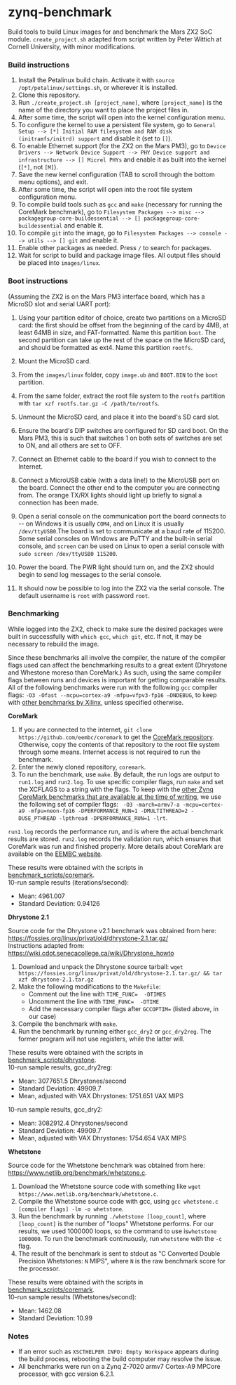 # zynq-benchmark
Build tools to build Linux images for and benchmark the Mars ZX2 SoC module. `create_project.sh` adapted from script written by Peter Wittich at Cornell University, with minor modifications.

### Build instructions
1. Install the Petalinux build chain. Activate it with `source /opt/petalinux/settings.sh`, or wherever it is installed.
2. Clone this repository.
3. Run `./create_project.sh [project_name]`, where `[project_name]` is the name of the directory you want to place the project files in.
4. After some time, the script will open into the kernel configuration menu.
5. To configure the kernel to use a persistent file system, go to `General Setup --> [*] Initial RAM filesystem and RAM disk (initramfs/initrd) support` and disable it (set to `[]`).
6. To enable Ethernet support (for the ZX2 on the Mars PM3), go to `Device Drivers --> Network Device Support --> PHY Device support and infrastructure --> [] Micrel PHYs` and enable it as built into the kernel (`[*]`, not `[M]`).
7. Save the new kernel configuration (TAB to scroll through the bottom menu options), and exit.
8. After some time, the script will open into the root file system configuration menu.
9. To compile build tools such as `gcc` and `make` (necessary for running the CoreMark benchmark), go to `Filesystem Packages --> misc --> packagegroup-core-buildessential --> [] packagegroup-core-buildessential` and enable it.
10. To compile `git` into the image, go to `Filesystem Packages --> console --> utils --> [] git` and enable it.
11. Enable other packages as needed. Press `/` to search for packages.
12. Wait for script to build and package image files. All output files should be placed into `images/linux`.

### Boot instructions
(Assuming the ZX2 is on the Mars PM3 interface board, which has a MicroSD slot and serial UART port):
1. Using your partition editor of choice, create two partitions on a MicroSD card: the first should be offset from the beginning of the card by 4MB, at least 64MB in size, and FAT-formatted. Name this partition `boot`. The second partition can take up the rest of the space on the MicroSD card, and should be formatted as ext4. Name this partition `rootfs`.

2. Mount the MicroSD card.
3. From the `images/linux` folder, copy `image.ub` and `BOOT.BIN` to the `boot` partition.
4. From the same folder, extract the root file system to the `rootfs` partition with `tar xzf rootfs.tar.gz -C /path/to/rootfs`.
5. Unmount the MicroSD card, and place it into the board's SD card slot.
6. Ensure the board's DIP switches are configured for SD card boot. On the Mars PM3, this is such that switches 1 on both sets of switches are set to ON, and all others are set to OFF.
7. Connect an Ethernet cable to the board if you wish to connect to the Internet.
8. Connect a MicroUSB cable (with a data line!) to the MicroUSB port on the board. Connect the other end to the computer you are connecting from. The orange TX/RX lights should light up briefly to signal a connection has been made.
9. Open a serial console on the communication port the board connects to -- on Windows it is usually `COM4`, and on Linux it is usually `/dev/ttyUSB0`.The board is set to communicate at a baud rate of 115200. Some serial consoles on Windows are PuTTY and the built-in serial console, and `screen` can be used on Linux to open a serial console with `sudo screen /dev/ttyUSB0 115200`.
10. Power the board. The PWR light should turn on, and the ZX2 should begin to send log messages to the serial console.
11. It should now be possible to log into the ZX2 via the serial console. The default username is `root` with password `root`.

### Benchmarking
While logged into the ZX2, check to make sure the desired packages were built in successfully with `which gcc`, `which git`, etc. If not, it may be necessary to rebuild the image.

Since these benchmarks all involve the compiler, the nature of the compiler flags used can affect the benchmarking results to a great extent (Dhrystone and Whestone moreso than CoreMark.) As such, using the same compiler flags between runs and devices is important for getting comparable results. All of the following benchmarks were run with the following `gcc` compiler flags: `-O3 -Ofast --mcpu=cortex-a9 -mfpu=vfpv3-fp16 –DNDEBUG`, to keep with [other benchmarks by Xilinx](https://xilinx-wiki.atlassian.net/wiki/spaces/A/pages/18842551/Zc702+Benchmark), unless specified otherwise.

**CoreMark**

1. If you are connected to the internet, `git clone https://github.com/eembc/coremark` to get the [CoreMark repository](https://github.com/eembc/coremark). Otherwise, copy the contents of that repository to the root file system through some means. Internet access is not required to run the benchmark.
2. Enter the newly cloned repository, `coremark`.
3. To run the benchmark, use `make`. By default, the run logs are output to `run1.log` and `run2.log`. To use specific compiler flags, run `make` and set the XCFLAGS to a string with the flags. To keep with the [other Zynq CoreMark benchmarks that are available at the time of writing](https://www.eembc.org/coremark/view.php?benchmark_seq=2550,1473,1474,1418), we use the following set of compiler flags: ` -O3 -march=armv7-a -mcpu=cortex-a9 -mfpu=neon-fp16 -DPERFORMANCE_RUN=1 -DMULTITHREAD=2 -DUSE_PTHREAD -lpthread -DPERFORMANCE_RUN=1 -lrt`.

`run1.log` records the performance run, and is where the actual benchmark results are stored. `run2.log` records the validation run, which ensures that CoreMark was run and finished properly. More details about CoreMark are available on the [EEMBC website](https://www.eembc.org/coremark/).

These results were obtained with the scripts in [benchmark_scripts/coremark](./benchmark_scripts/coremark). \
10-run sample results (iterations/second):
* Mean: 4961.007
* Standard Deviation: 0.94126


**Dhrystone 2.1**

Source code for the Dhrystone v2.1 benchmark was obtained from here: https://fossies.org/linux/privat/old/dhrystone-2.1.tar.gz/ \
Instructions adapted from: https://wiki.cdot.senecacollege.ca/wiki/Dhrystone_howto

1. Download and unpack the Dhrystone source tarball: `wget https://fossies.org/linux/privat/old/dhrystone-2.1.tar.gz/ && tar xzf dhrystone-2.1.tar.gz`
2. Make the following modifications to the `Makefile`: 
    * Comment out the line with `TIME_FUNC=  -DTIMES`
    * Uncomment the line with `TIME_FUNC=  -DTIME`
    * Add the necessary compiler flags after `GCCOPTIM=` (listed above, in our case)
3. Compile the benchmark with `make`.
4. Run the benchmark by running either `gcc_dry2` or `gcc_dry2reg`. The former program will not use registers, while the latter will.

These results were obtained with the scripts in [benchmark_scripts/dhrystone](./benchmark_scripts/dhrystone). \
10-run sample results, gcc_dry2reg:
* Mean: 3077651.5 Dhrystones/second
* Standard Deviation: 49909.7
* Mean, adjusted with VAX Dhrystones: 1751.651 VAX MIPS


10-run sample results, gcc_dry2:
* Mean:  3082912.4 Dhrystones/second
* Standard Deviation: 49909.7
* Mean, adjusted with VAX Dhrystones: 1754.654 VAX MIPS

**Whetstone** 

Source code for the Whetstone benchmark was obtained from here: https://www.netlib.org/benchmark/whetstone.c.

1. Download the Whetstone source code with something like `wget https://www.netlib.org/benchmark/whetstone.c`.
1. Compile the Whetstone source code with gcc, using `gcc whetstone.c [compiler flags] -lm -o whetstone`. 
 2. Run the benchmark by running `./whetstone [loop_count]`, where `[loop_count]` is the number of "loops" Whetstone performs. For our results, we used 1000000 loops, so the command to use is`whetstone 1000000`. To run the benchmark continuously, run `whetstone` with the `-c` flag.
3. The result of the benchmark is sent to stdout as "C Converted Double Precision Whetstones: `N` MIPS", where `N` is the raw benchmark score for the processor.


These results were obtained with the scripts in [benchmark_scripts/coremark](./benchmark_scripts/coremark). \
10-run sample results (Whetstones/second):
* Mean: 1462.08
* Standard Deviation: 10.99

### Notes
* If an error such as `XSCTHELPER INFO: Empty Workspace` appears during the build process, rebooting the build computer may resolve the issue.
* All benchmarks were run on a Zynq Z-7020 armv7 Cortex-A9 MPCore processor, with gcc version 6.2.1.
